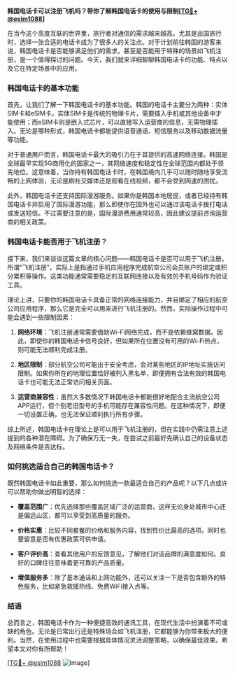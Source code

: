 **韩国电话卡可以注册飞机吗？带你了解韩国电话卡的使用与限制[[TG💪+ @esim1088](https://t.me/s/esim1088)]**

在当今这个高度互联的世界里，旅行者对通信的需求越来越高。尤其是出国旅行时，选择一张合适的电话卡成为了很多人的关注点。对于计划前往韩国的游客来说，韩国电话卡是否能够满足他们的需求，甚至是否能用于特殊的场景如飞机注册，是一个值得探讨的问题。今天，我们就来详细聊聊韩国电话卡的功能、特点以及它在特定场景中的应用。

### 韩国电话卡的基本功能

首先，让我们了解一下韩国电话卡的基本功能。韩国的电话卡主要分为两种：实体SIM卡和eSIM卡。实体SIM卡是传统的物理卡片，需要插入手机或其他设备中才能使用；而eSIM卡则是嵌入式芯片，可以直接写入运营商的信息，无需物理插入。无论是哪种形式，韩国电话卡都能提供语音通话、短信服务以及移动数据流量等功能。

对于普通用户而言，韩国电话卡最大的吸引力在于其提供的高速网络连接。韩国是全球最早实现5G商用化的国家之一，其网络速度和稳定性在全球范围内都处于领先地位。这意味着，当你持有韩国电话卡时，在韩国境内几乎可以随时随地享受流畅的上网体验，无论是刷社交媒体还是观看在线视频，都不会受到网速的困扰。

此外，韩国电话卡还支持国际漫游服务。如果你是韩国本地居民，或者已经持有韩国电话卡并启用了国际漫游功能，那么即使你在国外也可以通过该电话卡拨打电话或发送短信。不过需要注意的是，国际漫游费用通常较高，因此建议提前咨询运营商的相关政策。

### 韩国电话卡能否用于飞机注册？

接下来，我们来谈谈这篇文章的核心问题——韩国电话卡是否可以用于飞机注册。所谓“飞机注册”，实际上是指通过手机应用程序完成航空公司会员账户的绑定或积分累积等操作。这类功能通常需要稳定的互联网连接以及有效的手机号码作为验证工具。

理论上讲，只要你的韩国电话卡具备正常的网络连接能力，并且绑定了相应的航空公司应用程序，那么它是完全可以用来进行飞机注册的。然而，实际操作过程中可能会遇到一些限制因素：

1. **网络环境**：飞机注册通常需要借助Wi-Fi网络完成，而不是依赖蜂窝数据。因此，即使你的韩国电话卡信号良好，但如果所在位置没有可用的Wi-Fi热点，则可能无法顺利完成注册。
   
2. **地区限制**：部分航空公司可能出于安全考虑，会对某些地区的IP地址实施访问限制。如果你所在的地理位置恰好被列入黑名单，即便拥有合法有效的韩国电话卡也可能无法正常访问相关页面。

3. **运营商兼容性**：虽然大多数情况下韩国电话卡都能很好地配合主流航空公司APP运行，但个别老旧型号的手机可能存在兼容性问题。在这种情况下，即便一切设置正确，也无法保证顺利执行所有步骤。

综上所述，韩国电话卡在理论上是可以用于飞机注册的，但在实践中仍需注意上述提到的各种潜在障碍。为了确保万无一失，在尝试之前最好先确认自己的设备状态及网络条件是否达标。

### 如何挑选适合自己的韩国电话卡？

既然韩国电话卡如此重要，那么如何挑选一款最适合自己的产品呢？以下几点或许可以帮助你做出明智的选择：

- **覆盖范围广**：优先选择那些覆盖区域广泛的运营商，这样无论身处城市中心还是偏远山区，都可以享受到高质量的服务。
  
- **价格实惠**：比较不同套餐的价格和服务内容，找到性价比最高的选项。同时也要留意是否有优惠政策可供申请。
  
- **客户评价高**：查看其他用户的反馈意见，了解他们对该品牌的满意度如何。良好的口碑往往意味着更可靠的产品质量。
  
- **增值服务多**：除了基本通话和上网功能外，还可以关注一下是否包含额外的特色服务，比如紧急救援热线、免费WiFi接入点等。

### 结语

总而言之，韩国电话卡作为一种便捷高效的通讯工具，在现代生活中扮演着不可或缺的角色。无论是日常出行还是特殊场合如飞机注册，它都能够为你带来极大的便利。当然，在使用过程中也需要根据具体情况灵活调整策略，以确保最佳效果。希望本文对你有所帮助！

[[TG💪+ @esim1088](https://t.me/s/esim1088) ![Image](https://i.postimg.cc/4NQfJmqS/Snipaste-2025-05-13-00-14-12.png)]